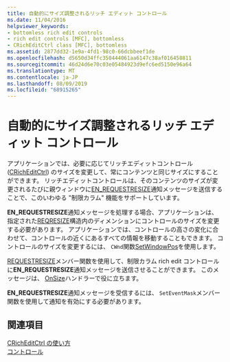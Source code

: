 ```yaml
---
title: 自動的にサイズ調整されるリッチ エディット コントロール
ms.date: 11/04/2016
helpviewer_keywords:
- bottomless rich edit controls
- rich edit controls [MFC], bottomless
- CRichEditCtrl class [MFC], bottomless
ms.assetid: 2877dd32-1e9a-4fd1-98c0-66dcbbeef1de
ms.openlocfilehash: d5650d34ffc350444061aa6147c38af016458811
ms.sourcegitcommit: 46d24d6e70c03e05484923d9efc6ed5150e96a64
ms.translationtype: MT
ms.contentlocale: ja-JP
ms.lasthandoff: 08/09/2019
ms.locfileid: "68915265"
---
```

# <a name="bottomless-rich-edit-controls"></a>自動的にサイズ調整されるリッチ エディット コントロール

アプリケーションでは、必要に応じてリッチエディットコントロール ([CRichEditCtrl](../mfc/reference/cricheditctrl-class.md)) のサイズを変更して、常にコンテンツと同じサイズにすることができます。 リッチエディットコントロールは、そのコンテンツのサイズが変更されるたびに親ウィンドウに[EN_REQUESTRESIZE](/windows/desktop/Controls/en-requestresize)通知メッセージを送信することで、このいわゆる "制限カラム" 機能をサポートしています。

**EN_REQUESTRESIZE**通知メッセージを処理する場合、アプリケーションは、指定された[REQRESIZE](/windows/desktop/api/richedit/ns-richedit-reqresize)構造内のディメンションにコントロールのサイズを変更する必要があります。 アプリケーションでは、コントロールの高さの変化に合わせて、コントロールの近くにあるすべての情報を移動することもできます。 コントロールのサイズを変更するには、 `CWnd`関数[SetWindowPos](../mfc/reference/cwnd-class.md#setwindowpos)を使用します。

[REQUESTRESIZE](../mfc/reference/cricheditctrl-class.md#requestresize)メンバー関数を使用して、制限カラム rich edit コントロールに**EN_REQUESTRESIZE**通知メッセージを送信させることができます。 このメッセージは、 [OnSize](../mfc/reference/cwnd-class.md#onsize)ハンドラーで役に立ちます。

**EN_REQUESTRESIZE**通知メッセージを受信するには、 `SetEventMask`メンバー関数を使用して通知を有効にする必要があります。

## <a name="see-also"></a>関連項目

[CRichEditCtrl の使い方](../mfc/using-cricheditctrl.md)<br/>
[コントロール](../mfc/controls-mfc.md)
